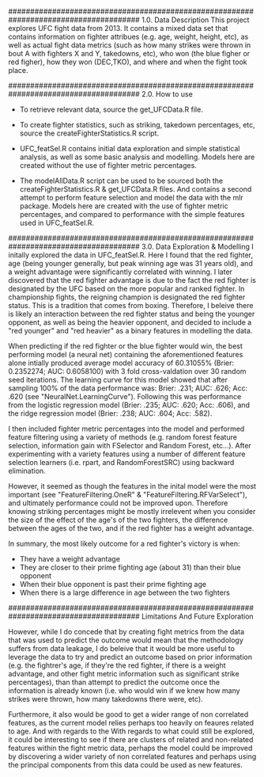######################################################################################
1.0. Data Description
This project explores UFC fight data from 2013. It contains a mixed data set that contains information on fighter attribues (e.g. age, weight, height, etc), as well as actual fight data metrics (such as how many strikes were thrown in bout A with fighters X and Y, takedowns, etc), who won (the blue figher or red figher), how they won (DEC,TKO), and where and when the fight took place.


######################################################################################
2.0. How to use

* To retrieve relevant data, source the get_UFCData.R file. 

* To create fighter statistics, such as striking, takedown percentages, etc, source the createFighterStatistics.R script.

* UFC_featSel.R contains initial data exploration and simple statistical analysis, as well as some basic analysis and modelling. Models here are created without the use of fighter metric percentages.

* The modelAllData.R script can be used to be sourced both the 
createFighterStatistics.R & get_UFCData.R files. And contains a second attempt to perform feature selection and model the data with the mlr package. Models here are created with the use of fighter metric percentages, and compared to performance with the simple features used in UFC_featSel.R.


######################################################################################
3.0. Data Exploration & Modelling
I initally explored the data in UFC_featSel.R. Here I found that the red fighter, age (being younger generally, but peak winning age was 31 years old), and a weight advantage were significantly correlated with winning. I later discovered that the red fighter advantage is due to the fact the red fighter is designated by the UFC based on the more popular and ranked fighter. In championship fights, the reigning champion is designated the red fighter status. This is a tradition that comes from boxing. Therefore, I beleive there is likely an interaction between the red fighter status and being the younger opponent, as well as being the heavier opponent, and decided to include a "red younger" and "red heavier" as a binary features in modelling the data.

When predicting if the red fighter or the blue fighter would win, the best performing model (a neural net) containing the aforementioned features alone intially produced average model accuracy of 60.31055% (Brier: 0.2352274; AUC: 0.6058100) with 3 fold cross-valdation over 30 random seed iterations. The learning curve for this model showed that after sampling 100% of the data performance was: Brier: .231; AUC: .626; Acc: .620 (see "NeuralNet.LearningCurve"). Following this was performance from the logistic regression model (Brier: .235; AUC: .620; Acc: .606), and the ridge regression model (Brier: .238; AUC: .604; Acc: .582).

I then included fighter metric percentages into the model and performed feature filtering using a variety of methods (e.g. random forest feature selection, information gain with FSelector and Random Forest, etc...). After experimenting with a variety features using a number of different feature selection learners (i.e. rpart, and RandomForestSRC) using backward elimination. 

However, it seemed as though the features in the inital model were the most important (see "FeatureFiltering.OneR" & "FeatureFiltering.RFVarSelect"), and ultimately performance could not be improved upon. Therefore knowing striking percentages might be mostly irrelevent when you consider the size of the effect of the age's of the two fighters, the difference between the ages of the two, and if the red fighter has a weight advantage. 

In summary, the most likely outcome for a red fighter's victory is when:
 * They have a weight advantage
 * They are closer to their prime fighting age (about 31) than their blue opponent 
 * When their blue opponent is past their prime fighting age 
 * When there is a large difference in age between the two fighters

######################################################################################
Limitations And Future Exploration

However, while I do concede that by creating fight metrics from the data that was used to predict the outcome would mean that the methodology suffers from data leakage, I do beleive that it would be more useful to leverage the data to try and predict an outcome based on prior information (e.g. the fightrer's age, if they're the red fighter, if there is a weight advantage, and other fight metric information such as significant strike percentages), than than attempt to predict the outcome once the information is already known (i.e. who would win if we knew how many strikes were thrown, how many takedowns there were, etc).

Furthermore, it also would be good to get a wider range of non correlated features, as the current model relies perhaps too heavily on feaures related to age. And with regards to the With regards to what could still be explored, it could be interesting to see if there are clusters of related and non-related features within the fight metric data, perhaps the model could be improved by discovering a wider variety of non correlated features and perhaps using the principal components from this data could be used as new features.

 



